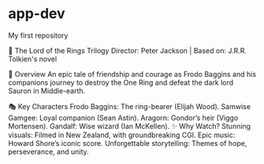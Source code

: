 # app-dev
My first repository

🎥 The Lord of the Rings Trilogy
Director: Peter Jackson | Based on: J.R.R. Tolkien's novel

📜 Overview
An epic tale of friendship and courage as Frodo Baggins and his companions journey to destroy the One Ring and defeat the dark lord Sauron in Middle-earth.

🎭 Key Characters
Frodo Baggins: The ring-bearer (Elijah Wood).
Samwise Gamgee: Loyal companion (Sean Astin).
Aragorn: Gondor’s heir (Viggo Mortensen).
Gandalf: Wise wizard (Ian McKellen).
✨ Why Watch?
Stunning visuals: Filmed in New Zealand, with groundbreaking CGI.
Epic music: Howard Shore’s iconic score.
Unforgettable storytelling: Themes of hope, perseverance, and unity.
